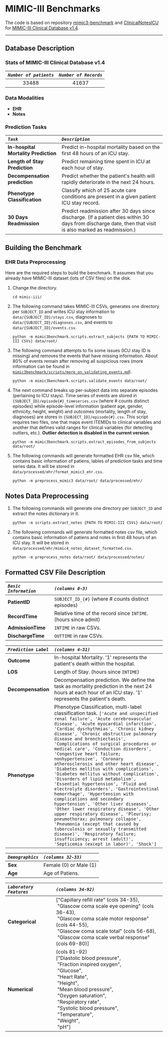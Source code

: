 MIMIC-III Benchmarks
=========================

The code is based on repository [mimic3-benchmark](https://github.com/YerevaNN/mimic3-benchmarks) and [ClinicalNotesICU](https://github.com/kaggarwal/ClinicalNotesICU) for [MIMIC-III Clinical Database v1.4](https://physionet.org/content/mimiciii/1.4/).

---

## Database Description

### Stats of MIMIC-III Clinical Database v1.4

|***`Number of patients`***|***`Number of Records`***|
|:------------------:|:-----------------:|
|33488|41637|


### Data Modalities

- **EHR**
- **Notes**

### Prediction Tasks

|***`Task`***|***`Description`***|
|:----|:-----------|
|**In-hospital Mortality Prediction**|Predict in-hospital mortality based on the first 48 hours of an ICU stay.|
|**Length of Stay Prediction**|Predict remaining time spent in ICU at each hour of stay.|
|**Decompensation prediction**|Predict whether the patient's health will rapidly deteriorate in the next 24 hours.|
|**Phenotype Classification**|Classify which of 25 acute care conditions are present in a given patient ICU stay record.|
|**30 Days Readmission**|Predict readmission after 30 days since discharge. (If a patient dies within 30 days from discharge date, then that visit is also marked as readmission.)|

## Building the Benchmark

### EHR Data Preprocessing

Here are the required steps to build the benchmark. It assumes that you already have MIMIC-III dataset (lots of CSV files) on the disk.

1. Change the directory.

       cd mimic-iii/
    
2. The following command takes MIMIC-III CSVs, generates one directory per `SUBJECT_ID` and writes ICU stay information to `data/{SUBJECT_ID}/stays.csv`, diagnoses to `data/{SUBJECT_ID}/diagnoses.csv`, and events to `data/{SUBJECT_ID}/events.csv`.

       python -m mimic3benchmark.scripts.extract_subjects {PATH TO MIMIC-III CSVs} data/root/

3. The following command attempts to fix some issues (ICU stay ID is missing) and removes the events that have missing information. About 80% of events remain after removing all suspicious rows (more information can be found in [`mimic3benchmark/scripts/more_on_validating_events.md`](mimic3benchmark/scripts/more_on_validating_events.md)).

       python -m mimic3benchmark.scripts.validate_events data/root/

4. The next command breaks up per-subject data into separate episodes (pertaining to ICU stays). Time series of events are stored in ```{SUBJECT_ID}/episode{#}_timeseries.csv``` (where # counts distinct episodes) while episode-level information (patient age, gender, ethnicity, height, weight) and outcomes (mortality, length of stay, diagnoses) are stores in ```{SUBJECT_ID}/episode{#}.csv```. This script requires two files, one that maps event ITEMIDs to clinical variables and another that defines valid ranges for clinical variables (for detecting outliers, etc.). **Outlier detection is disabled in the current version**.

       python -m mimic3benchmark.scripts.extract_episodes_from_subjects data/root/
	
5. The following commands will generate formatted EHR csv file, which contains basic information of patiens, lables of prediction tasks and time series data. It will be stored in `data/processed/ehr/format_mimic3_ehr.csv`.

       python -m preprocess_mimic3 data/root/ data/processed/ehr/

## Notes Data Preprocessing

1. The following commands will generate one directory per `SUBJECT_ID` and extract the notes dictionary in it.

       python -m scripts.extract_notes {PATH TO MIMIC-III CSVs} data/root/

2. The following commands will generate formatted notes csv file, which contains basic information of patiens and notes in first 48 hours of an ICU stay. It will be stored in `data/processed/ehr/mimic4_notes_dataset_formatted.csv`.

       python -m preprocess_notes data/root/ data/processed/notes/


## Formatted CSV File Description

|***`Basic Information`***|***`(columns 0-3)`***|
|:---------------------|:-----------------|
|**PatientID**|`SUBJECT_ID_{#}` (where # counts distinct episodes) |
|**RecordTime**|Relative time of the record since `INTIME`. (hours since admit)|
|**AdmissionTime**|`INTIME` in raw CSVs.|
|**DischargeTime**|`OUTTIME` in raw CSVs.|

|***`Prediction Label`***|***`(columns 4-31)`***|
|:---------------------|:-----------------|
|**Outcome**|In-hospital Mortality. '1' represents the patient's death within the hospital.|
|**LOS**|Length of Stay. (hours since `INTIME`)|
|**Decompensation**|Decompensation prediction. We define the task as mortality prediction in the next 24 hours at each hour of an ICU stay. '1' represents the patient's death.|
|**Phenotype**|Phenotype Classification, multi-label classification task. `['Acute and unspecified renal failure', 'Acute cerebrovascular disease', 'Acute myocardial infarction', 'Cardiac dysrhythmias', 'Chronic kidney disease', 'Chronic obstructive pulmonary disease and bronchiectasis', 'Complications of surgical procedures or medical care', 'Conduction disorders', 'Congestive heart failure; nonhypertensive', 'Coronary atherosclerosis and other heart disease', 'Diabetes mellitus with complications', 'Diabetes mellitus without complication', 'Disorders of lipid metabolism', 'Essential hypertension', 'Fluid and electrolyte disorders', 'Gastrointestinal hemorrhage', 'Hypertension with complications and secondary hypertension', 'Other liver diseases', 'Other lower respiratory disease', 'Other upper respiratory disease', 'Pleurisy; pneumothorax; pulmonary collapse', 'Pneumonia (except that caused by tuberculosis or sexually transmitted disease)', 'Respiratory failure; insufficiency; arrest (adult)', 'Septicemia (except in labor)', 'Shock']`|

|***`Demographics`***|***`(columns 32-33)`***|
|:---------------------|:-----------------|
|**Sex**|Female (0) or Male (1)|
|**Age**|Age of Patiens.|

|***`Laboratory Features`***|***`(columns 34-92)`***|
|:---------------------|:-----------------|
|**Categorical**|["Capillary refill rate" (cols 34-35),<br>&nbsp;"Glascow coma scale eye opening" (cols 36-43),<br>&nbsp;"Glascow coma scale motor response" (cols 44-55),<br>&nbsp;"Glascow coma scale total" (cols 56-68),<br>&nbsp;"Glascow coma scale verbal response" (cols 69-80)]|
|**Numerical**|(cols 81-92)<br>["Diastolic blood pressure",<br>&nbsp;"Fraction inspired oxygen",<br>&nbsp;"Glucose",<br>&nbsp;"Heart Rate",<br>&nbsp;"Height",<br>&nbsp;"Mean blood pressure",<br>&nbsp;"Oxygen saturation",<br>&nbsp;"Respiratory rate",<br>&nbsp;"Systolic blood pressure",<br>&nbsp;"Temperature",<br>&nbsp;"Weight",<br>&nbsp;"pH"]|
